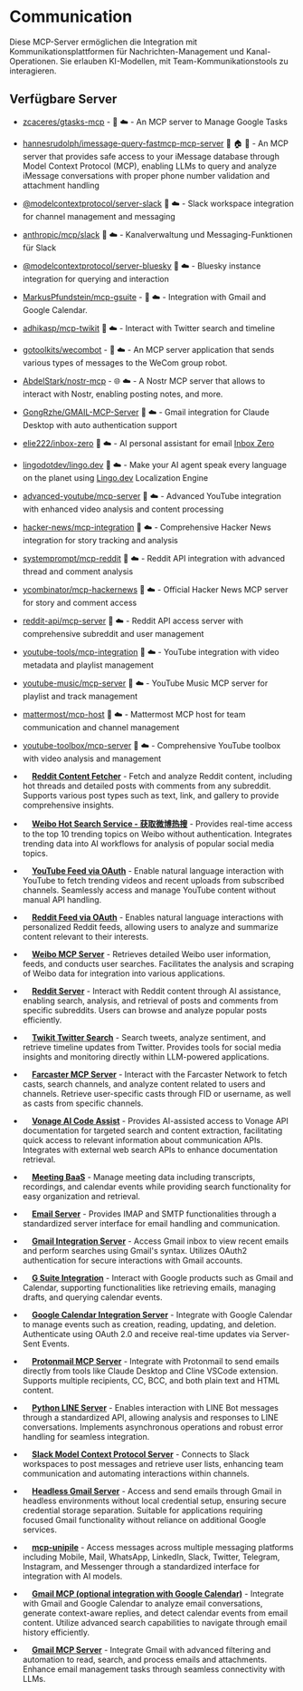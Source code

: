 # Communication

Diese MCP-Server ermöglichen die Integration mit Kommunikationsplattformen für Nachrichten-Management und Kanal-Operationen. Sie erlauben KI-Modellen, mit Team-Kommunikationstools zu interagieren.

## Verfügbare Server

- [zcaceres/gtasks-mcp](https://github.com/zcaceres/gtasks-mcp) - 📇 ☁️ - An MCP server to Manage Google Tasks
- [hannesrudolph/imessage-query-fastmcp-mcp-server](https://github.com/hannesrudolph/imessage-query-fastmcp-mcp-server) 🐍 🏠 🍎 - An MCP server that provides safe access to your iMessage database through Model Context Protocol (MCP), enabling LLMs to query and analyze iMessage conversations with proper phone number validation and attachment handling
- [@modelcontextprotocol/server-slack](https://github.com/modelcontextprotocol/servers/tree/main/src/slack) 📇 ☁️ - Slack workspace integration for channel management and messaging
- [anthropic/mcp/slack](https://github.com/anthropic/mcp/tree/main/src/slack) 📇 ☁️ - Kanalverwaltung und Messaging-Funktionen für Slack
- [@modelcontextprotocol/server-bluesky](https://github.com/keturiosakys/bluesky-context-server) 📇 ☁️ - Bluesky instance integration for querying and interaction
- [MarkusPfundstein/mcp-gsuite](https://github.com/MarkusPfundstein/mcp-gsuite) - 🐍 ☁️ - Integration with Gmail and Google Calendar.
- [adhikasp/mcp-twikit](https://github.com/adhikasp/mcp-twikit) 🐍 ☁️ - Interact with Twitter search and timeline
- [gotoolkits/wecombot](https://github.com/gotoolkits/mcp-wecombot-server.git) - 🚀 ☁️  - An MCP server application that sends various types of messages to the WeCom group robot.
- [AbdelStark/nostr-mcp](https://github.com/AbdelStark/nostr-mcp) - 🌐 ☁️ - A Nostr MCP server that allows to interact with Nostr, enabling posting notes, and more.
- [GongRzhe/GMAIL-MCP-Server](https://github.com/GongRzhe/Gmail-MCP-Server) 🐍 ☁️ - Gmail integration for Claude Desktop with auto authentication support
- [elie222/inbox-zero](https://github.com/elie222/inbox-zero/tree/main/apps/mcp-server) 📇 ☁️ - AI personal assistant for email [Inbox Zero](https://www.getinboxzero.com)
- [lingodotdev/lingo.dev](https://github.com/lingodotdev/lingo.dev/blob/main/mcp.md) 📇 ☁️ - Make your AI agent speak every language on the planet using [Lingo.dev](https://lingo.dev) Localization Engine
- [advanced-youtube/mcp-server](https://github.com/advanced-youtube/mcp-server) 📇 ☁️ - Advanced YouTube integration with enhanced video analysis and content processing
- [hacker-news/mcp-integration](https://github.com/hacker-news/mcp-integration) 📇 ☁️ - Comprehensive Hacker News integration for story tracking and analysis
- [systemprompt/mcp-reddit](https://github.com/systemprompt/mcp-reddit) 📇 ☁️ - Reddit API integration with advanced thread and comment analysis
- [ycombinator/mcp-hackernews](https://github.com/ycombinator/mcp-hackernews) 📇 ☁️ - Official Hacker News MCP server for story and comment access
- [reddit-api/mcp-server](https://github.com/reddit-api/mcp-server) 📇 ☁️ - Reddit API access server with comprehensive subreddit and user management
- [youtube-tools/mcp-integration](https://github.com/youtube-tools/mcp-integration) 📇 ☁️ - YouTube integration with video metadata and playlist management
- [youtube-music/mcp-server](https://github.com/youtube-music/mcp-server) 📇 ☁️ - YouTube Music MCP server for playlist and track management
- [mattermost/mcp-host](https://github.com/mattermost/mcp-host) 📇 ☁️ - Mattermost MCP host for team communication and channel management
- [youtube-toolbox/mcp-server](https://github.com/youtube-toolbox/mcp-server) 📇 ☁️ - Comprehensive YouTube toolbox with video analysis and management
- <img src="https://github.com/ruradium.png?size=120" width="12px" height="12px" /> **[Reddit Content Fetcher](https://github.com/ruradium/mcp-reddit)** - Fetch and analyze Reddit content, including hot threads and detailed posts with comments from any subreddit. Supports various post types such as text, link, and gallery to provide comprehensive insights.
- <img src="https://github.com/RusianHu.png?size=120" width="12px" height="12px" /> **[Weibo Hot Search Service - 获取微博热搜](https://github.com/RusianHu/weibo_hotsearch_mcp)** - Provides real-time access to the top 10 trending topics on Weibo without authentication. Integrates trending data into AI workflows for analysis of popular social media topics.
- <img src="https://github.com/saginawj.png?size=120" width="12px" height="12px" /> **[YouTube Feed via OAuth](https://github.com/saginawj/mcp-server-youtube)** - Enable natural language interaction with YouTube to fetch trending videos and recent uploads from subscribed channels. Seamlessly access and manage YouTube content without manual API handling.
- <img src="https://github.com/saginawj.png?size=120" width="12px" height="12px" /> **[Reddit Feed via OAuth](https://github.com/saginawj/mcp-reddit-companion)** - Enables natural language interactions with personalized Reddit feeds, allowing users to analyze and summarize content relevant to their interests.
- <img src="https://github.com/Selenium39.png?size=120" width="12px" height="12px" /> **[Weibo MCP Server](https://github.com/Selenium39/mcp-server-weibo)** - Retrieves detailed Weibo user information, feeds, and conducts user searches. Facilitates the analysis and scraping of Weibo data for integration into various applications.
- <img src="https://github.com/wllcnm.png?size=120" width="12px" height="12px" /> **[Reddit Server](https://github.com/wllcnm/mcp-reddit)** - Interact with Reddit content through AI assistance, enabling search, analysis, and retrieval of posts and comments from specific subreddits. Users can browse and analyze popular posts efficiently.
- <img src="https://github.com/unlimitbladeworks.png?size=120" width="12px" height="12px" /> **[Twikit Twitter Search](https://github.com/unlimitbladeworks/awesome-mcp-twikit)** - Search tweets, analyze sentiment, and retrieve timeline updates from Twitter. Provides tools for social media insights and monitoring directly within LLM-powered applications.

- <img src="https://github.com/manimohans.png?size=120" width="12px" height="12px" /> **[Farcaster MCP Server](https://github.com/manimohans/farcaster-mcp)** - Interact with the Farcaster Network to fetch casts, search channels, and analyze content related to users and channels. Retrieve user-specific casts through FID or username, as well as casts from specific channels.
- <img src="https://github.com/micahman33.png?size=120" width="12px" height="12px" /> **[Vonage AI Code Assist](https://github.com/micahman33/VonageAICodeAssist)** - Provides AI-assisted access to Vonage API documentation for targeted search and content extraction, facilitating quick access to relevant information about communication APIs. Integrates with external web search APIs to enhance documentation retrieval.
- <img src="https://github.com/Meeting-BaaS.png?size=120" width="12px" height="12px" /> **[Meeting BaaS](https://github.com/Meeting-BaaS/meeting-mcp)** - Manage meeting data including transcripts, recordings, and calendar events while providing search functionality for easy organization and retrieval.
- <img src="https://github.com/ai-zerolab.png?size=120" width="12px" height="12px" /> **[Email Server](https://github.com/ai-zerolab/mcp-email-server)** - Provides IMAP and SMTP functionalities through a standardized server interface for email handling and communication.
- <img src="https://github.com/ajbr0wn.png?size=120" width="12px" height="12px" /> **[Gmail Integration Server](https://github.com/ajbr0wn/gmail-mcp-server)** - Access Gmail inbox to view recent emails and perform searches using Gmail's syntax. Utilizes OAuth2 authentication for secure interactions with Gmail accounts.
- <img src="https://github.com/alBERT-launcher.png?size=120" width="12px" height="12px" /> **[G Suite Integration](https://github.com/alBERT-launcher/mcp-gsuite)** - Interact with Google products such as Gmail and Calendar, supporting functionalities like retrieving emails, managing drafts, and querying calendar events.
- <img src="https://github.com/am2rican5.png?size=120" width="12px" height="12px" /> **[Google Calendar Integration Server](https://github.com/am2rican5/mcp-google-calendar)** - Integrate with Google Calendar to manage events such as creation, reading, updating, and deletion. Authenticate using OAuth 2.0 and receive real-time updates via Server-Sent Events.
- <img src="https://github.com/amotivv.png?size=120" width="12px" height="12px" /> **[Protonmail MCP Server](https://github.com/amotivv/protonmail-mcp)** - Integrate with Protonmail to send emails directly from tools like Claude Desktop and Cline VSCode extension. Supports multiple recipients, CC, BCC, and both plain text and HTML content.
- <img src="https://github.com/amornpan.png?size=120" width="12px" height="12px" /> **[Python LINE Server](https://github.com/amornpan/py-mcp-line)** - Enables interaction with LINE Bot messages through a standardized API, allowing analysis and responses to LINE conversations. Implements asynchronous operations and robust error handling for seamless integration.
- <img src="https://github.com/AVIMBU.png?size=120" width="12px" height="12px" /> **[Slack Model Context Protocol Server](https://github.com/AVIMBU/slack-mcp-server)** - Connects to Slack workspaces to post messages and retrieve user lists, enhancing team communication and automating interactions within channels.
- <img src="https://github.com/baryhuang.png?size=120" width="12px" height="12px" /> **[Headless Gmail Server](https://github.com/baryhuang/mcp-headless-gmail)** - Access and send emails through Gmail in headless environments without local credential setup, ensuring secure credential storage separation. Suitable for applications requiring focused Gmail functionality without reliance on additional Google services.
- <img src="https://github.com/honeybluesky.png?size=120" width="12px" height="12px" /> **[mcp-unipile](https://github.com/honeybluesky/mcp-unipile)** - Access messages across multiple messaging platforms including Mobile, Mail, WhatsApp, LinkedIn, Slack, Twitter, Telegram, Instagram, and Messenger through a standardized interface for integration with AI models.
- <img src="https://github.com/bastienchabal.png?size=120" width="12px" height="12px" /> **[Gmail MCP (optional integration with Google Calendar)](https://github.com/bastienchabal/gmail-mcp)** - Integrate with Gmail and Google Calendar to analyze email conversations, generate context-aware replies, and detect calendar events from email content. Utilize advanced search capabilities to navigate through email history efficiently.
- <img src="https://github.com/cablate.png?size=120" width="12px" height="12px" /> **[Gmail MCP Server](https://github.com/cablate/mcp-google-gmail)** - Integrate Gmail with advanced filtering and automation to read, search, and process emails and attachments. Enhance email management tasks through seamless connectivity with LLMs.
